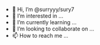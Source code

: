 - 👋 Hi, I’m @surryyy/sury7
- 👀 I’m interested in ...
- 🌱 I’m currently learning ...
- 💞️ I’m looking to collaborate on ...
- 📫 How to reach me ...

<!---
surryyy/surryyy is a ✨ special ✨ repository because its `README.md` (this file) appears on your GitHub profile.
You can click the Preview link to take a look at your changes.
--->
